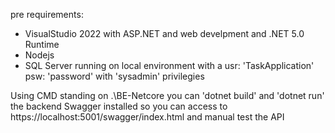 pre requirements:
- VisualStudio 2022 with ASP.NET and web develpment and .NET 5.0 Runtime
- Nodejs
- SQL Server running on local environment with a usr: 'TaskApplication' psw: 'password' with 'sysadmin' privilegies  

Using CMD standing on .\BE-Netcore you can 'dotnet build' and 'dotnet run' the backend
Swagger installed so you can access to https://localhost:5001/swagger/index.html and manual test the API
